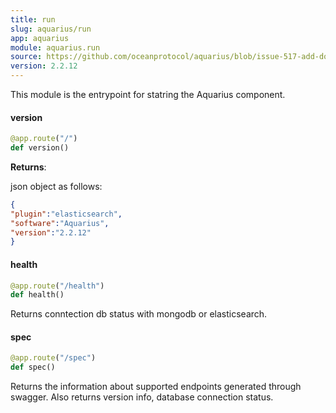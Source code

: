 ```yaml
---
title: run
slug: aquarius/run
app: aquarius
module: aquarius.run
source: https://github.com/oceanprotocol/aquarius/blob/issue-517-add-docstrings/aquarius/run.py
version: 2.2.12
---
```

This module is the entrypoint for statring the Aquarius component.

#### version

```python
@app.route("/")
def version()
```

**Returns**:

  json object as follows:
  ```JSON
  {
  "plugin":"elasticsearch",
  "software":"Aquarius",
  "version":"2.2.12"
  }
  ```

#### health

```python
@app.route("/health")
def health()
```

Returns conntection db status with mongodb or elasticsearch.

#### spec

```python
@app.route("/spec")
def spec()
```

Returns the information about supported endpoints generated through swagger. Also returns version info, database connection status.

